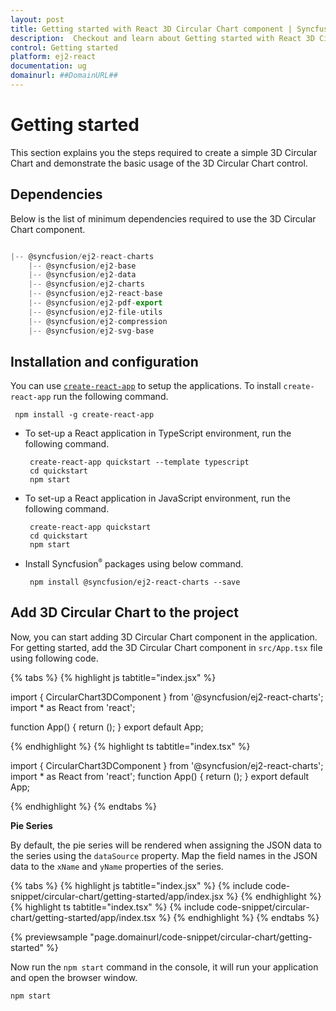 ```yaml
---
layout: post
title: Getting started with React 3D Circular Chart component | Syncfusion
description:  Checkout and learn about Getting started with React 3D Circular Chart component of Syncfusion Essential JS 2 and more details.
control: Getting started 
platform: ej2-react
documentation: ug
domainurl: ##DomainURL##
---
```

<!-- markdownlint-disable MD036 -->

# Getting started

This section explains you the steps required to create a simple 3D Circular Chart and demonstrate the basic usage of the 3D Circular Chart control.

## Dependencies

Below is the list of minimum dependencies required to use the 3D Circular Chart component.

```javascript

|-- @syncfusion/ej2-react-charts
    |-- @syncfusion/ej2-base
    |-- @syncfusion/ej2-data
    |-- @syncfusion/ej2-charts
    |-- @syncfusion/ej2-react-base
    |-- @syncfusion/ej2-pdf-export
    |-- @syncfusion/ej2-file-utils
    |-- @syncfusion/ej2-compression
    |-- @syncfusion/ej2-svg-base
```

## Installation and configuration

You can use [`create-react-app`](https://github.com/facebookincubator/create-react-app) to setup the applications.
To install `create-react-app` run the following command.

   ```
    npm install -g create-react-app
   ```

* To set-up a React application in TypeScript environment, run the following command.

    ```
     create-react-app quickstart --template typescript
     cd quickstart
     npm start
   ```
* To set-up a React application in JavaScript environment, run the following command.
   ```
    create-react-app quickstart
    cd quickstart
    npm start
   ```

* Install Syncfusion<sup style="font-size:70%">&reg;</sup> packages using below command.

   ```
    npm install @syncfusion/ej2-react-charts --save
   ```

## Add 3D Circular Chart to the project

Now, you can start adding 3D Circular Chart component in the application.
For getting started, add the 3D Circular Chart component in `src/App.tsx` file using following code.

{% tabs %}
{% highlight js tabtitle="index.jsx" %}

import { CircularChart3DComponent } from '@syncfusion/ej2-react-charts';
import * as React from 'react';

function App() {
  return (<CircularChart3DComponent />);
}
export default App;

{% endhighlight %}
{% highlight ts tabtitle="index.tsx" %}

import { CircularChart3DComponent } from '@syncfusion/ej2-react-charts';
import * as React from 'react';
function App() {
  return (<CircularChart3DComponent />);
}
export default App;

{% endhighlight %}
{% endtabs %}

**Pie Series**

By default, the pie series will be rendered when assigning the JSON data to the series using the `dataSource` property. Map the field names in the JSON data to the `xName` and `yName` properties of the series.

{% tabs %}
{% highlight js tabtitle="index.jsx" %}
{% include code-snippet/circular-chart/getting-started/app/index.jsx %}
{% endhighlight %}
{% highlight ts tabtitle="index.tsx" %}
{% include code-snippet/circular-chart/getting-started/app/index.tsx %}
{% endhighlight %}
{% endtabs %}

{% previewsample "page.domainurl/code-snippet/circular-chart/getting-started" %}

Now run the `npm start` command in the console, it will run your application and open the browser window.

```
npm start
```